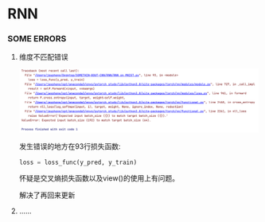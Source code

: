 # RNN

### SOME  ERRORS
1. 维度不匹配错误

   ![](./维度不匹配错误.png)

   发生错误的地方在93行损失函数:

   

   ```python
   loss = loss_func(y_pred, y_train)
   ```

   怀疑是交叉熵损失函数以及view()的使用上有问题。

   解决了再回来更新

2. ……

